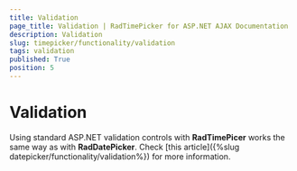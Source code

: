 ```yaml
---
title: Validation
page_title: Validation | RadTimePicker for ASP.NET AJAX Documentation
description: Validation
slug: timepicker/functionality/validation
tags: validation
published: True
position: 5
---
```


# Validation


Using standard ASP.NET validation controls with **RadTimePicer** works the same way as with **RadDatePicker**. Check [this article]({%slug datepicker/functionality/validation%}) for more information.


